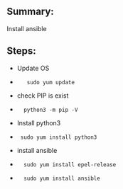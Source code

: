  ## Summary:
 
Install ansible

 ## Steps:
-	Update OS

-   	 sudo yum update
-	check PIP is exist

-   	python3 -m pip -V
-	Install python3
-      sudo yum install python3
-	install ansible 
-       sudo yum install epel-release
-    	sudo yum install ansible

